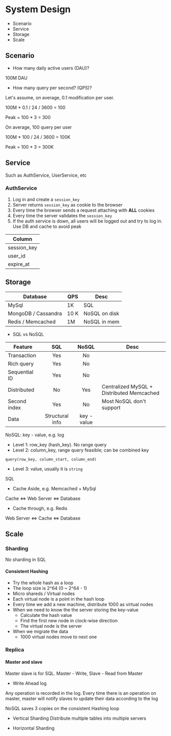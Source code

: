# System Design

- Scenario
- Service
- Storage
- Scale

## Scenario

- How many daily active users (DAU)?

100M DAU

- How many query per second? (QPS)?

Let's assume, on average, 0.1 modification per user.

100M * 0.1 / 24 / 3600 = 100

Peak = 100 * 3 = 300

On average, 100 query per user

100M * 100 / 24 / 3600 = 100K

Peak = 100 * 3 = 300K

## Service

Such as AuthService, UserService, etc

### AuthService

1. Log in and create a `session_key`
2. Server returns `session_key` as cookie to the browser
3. Every time the browser sends a request attaching with __ALL__ cookies
4. Every time the server validates the `session_key`
5. If the auth service is down, all users will be logged out and try to log in. Use DB and cache to avoid peak

| Column |
|--------|
| session_key |
| user_id |
| expire_at |

## Storage

| Database | QPS | Desc |
| -------- | --- | ---- |
| MySql | 1K | SQL |
| MongoDB / Cassandra | 10 K | NoSQL on disk |
| Redis / Memcached | 1M | NoSQL in mem |

- SQL vs NoSQL

| Feature     | SQL | NoSQL | Desc |
|-------------|:---:|:-----:|------|
| Transaction | Yes | No ||
| Rich query  | Yes | No ||
| Sequential ID | Yes | No ||
| Distributed | No | Yes | Centralized MySQL + Distributed Memcached |
| Second index | Yes | No |Most NoSQL don't support |
| Data | Structural info | key - value ||

NoSQL: key - value, e.g. log

- Level 1: row_key (hash_key). No range query
- Level 2: column_key, range query feasible; can be combined key

```cassandra
query(row_key, column_start, column_end)
```

- Level 3: value, usually it is `string`

SQL

- Cache Aside, e.g. Memcached + MySql

Cache <=> Web Server <=> Database

- Cache through, e.g. Redis

Web Server <=> Cache <=> Database

## Scale

### Sharding

No sharding in SQL

#### Consistent Hashing

- Try the whole hash as a loop
- The loop size is 2^64 (0 ~ 2^64 - 1)
- Micro shareds / Virtual nodes
- Each virtual node is a point in the hash loop
- Every time we add a new machine, distribute 1000 as virtual nodes
- When we need to know the the server storing the key-value
  - Calculate the hash value
  - Find the first new node in clock-wise direction
  - The virtual node is the server
- When we migrate the data
  - 1000 virtual nodes move to next one


### Replica

#### Master and slave

Master slave is for SQL. Master - Write, Slave - Read from Master

- Write Ahead log

Any operation is recorded in the log. Every time there is an operation on master, master will notify slaves to update their data according to the log

NoSQL saves 3 copies on the consistent Hashing loop

- Vertical Sharding
Distribute multiple tables into multiple servers

- Horizontal Sharding